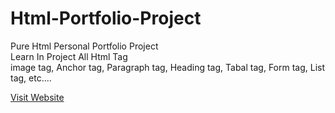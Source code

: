 # Html-Portfolio-Project
Pure Html Personal Portfolio Project <br>
Learn In Project All Html Tag <br>
image tag, Anchor tag, Paragraph tag, Heading tag, Tabal tag, Form tag, List tag, etc....

<a href="https://github.com/Chauhan-ankit-07/Html-Portfolio-Project">Visit Website</a>
